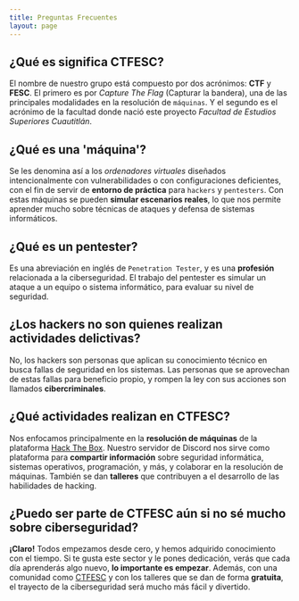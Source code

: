 ```yaml
---
title: Preguntas Frecuentes
layout: page
---
```


## ¿Qué es significa CTFESC?
El nombre de nuestro grupo está compuesto por dos acrónimos: **CTF** y **FESC**. El primero es por _Capture The Flag_ (Capturar la bandera), una de las principales modalidades en la resolución de `máquinas`. Y el segundo es el acrónimo de la facultad donde nació este proyecto _Facultad de Estudios Superiores Cuautitlán_.
## ¿Qué es una 'máquina'?
Se les denomina así a los _ordenadores virtuales_ diseñados intencionalmente con vulnerabilidades o con configuraciones deficientes, con el fin de servir de **entorno de práctica** para `hackers` y `pentesters`. Con estas máquinas se pueden **simular escenarios reales**, lo que nos permite aprender mucho sobre técnicas de ataques y defensa de sistemas informáticos.
## ¿Qué es un **pentester**?
Es una abreviación en inglés de `Penetration Tester`, y es una **profesión** relacionada a la ciberseguridad. El trabajo del pentester es simular un ataque a un equipo o sistema informático, para evaluar su nivel de seguridad.
## ¿Los hackers no son quienes realizan actividades delictivas?
No, los hackers son personas que aplican su conocimiento técnico en busca fallas de seguridad en los sistemas. Las personas que se aprovechan de estas fallas para beneficio propio, y rompen la ley con sus acciones son llamados **cibercriminales**.
## ¿Qué actividades realizan en CTFESC?
Nos enfocamos principalmente en la **resolución de máquinas** de la plataforma [Hack The Box](https://hackthebox.com).  Nuestro servidor de Discord nos sirve como plataforma para **compartir información** sobre seguridad informática, sistemas operativos, programación, y más,  y colaborar en la resolución de máquinas.
También se dan **talleres** que contribuyen a el desarrollo de las habilidades de hacking.
## ¿Puedo ser parte de CTFESC aún si no sé mucho sobre ciberseguridad?
**¡Claro!** Todos empezamos desde cero, y hemos adquirido conocimiento con el tiempo. Si te gusta este sector y le pones dedicación, verás que cada día aprenderás algo nuevo, **lo importante es empezar**.
Además, con una comunidad como [CTFESC]() y con los talleres que se dan de forma **gratuita**, el trayecto de la ciberseguridad será mucho más fácil y divertido. 
